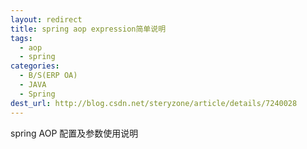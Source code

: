 ```yaml
---
layout: redirect
title: spring aop expression简单说明
tags:
  - aop
  - spring
categories:
  - B/S(ERP OA)
  - JAVA
  - Spring
dest_url: http://blog.csdn.net/steryzone/article/details/7240028
---
```

spring AOP 配置及参数使用说明
